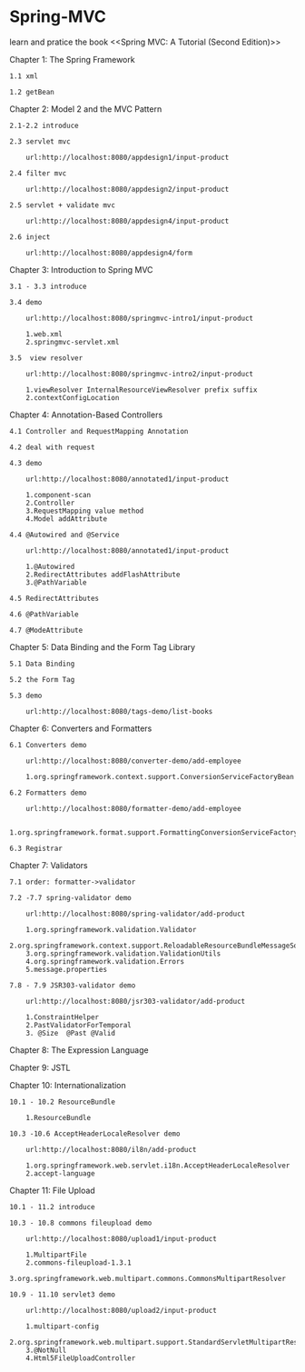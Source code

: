 # Spring-MVC
learn and pratice the book &lt;&lt;Spring MVC: A Tutorial (Second Edition)>>

Chapter 1: The Spring Framework

	1.1 xml
	
	1.2 getBean


Chapter 2: Model 2 and the MVC Pattern

	2.1-2.2 introduce

	2.3 servlet mvc

		url:http://localhost:8080/appdesign1/input-product

	2.4 filter mvc

		url:http://localhost:8080/appdesign2/input-product

	2.5 servlet + validate mvc

		url:http://localhost:8080/appdesign4/input-product

	2.6 inject

		url:http://localhost:8080/appdesign4/form


Chapter 3: Introduction to Spring MVC

	3.1 - 3.3 introduce

	3.4 demo

		url:http://localhost:8080/springmvc-intro1/input-product

		1.web.xml
		2.springmvc-servlet.xml

	3.5  view resolver

		url:http://localhost:8080/springmvc-intro2/input-product
	
		1.viewResolver InternalResourceViewResolver prefix suffix
		2.contextConfigLocation


Chapter 4: Annotation-Based Controllers

	4.1 Controller and RequestMapping Annotation

	4.2 deal with request

	4.3 demo

		url:http://localhost:8080/annotated1/input-product

		1.component-scan
		2.Controller
		3.RequestMapping value method
		4.Model addAttribute

	4.4 @Autowired and @Service

		url:http://localhost:8080/annotated1/input-product

		1.@Autowired
		2.RedirectAttributes addFlashAttribute
		3.@PathVariable

	4.5 RedirectAttributes

	4.6 @PathVariable

	4.7 @ModeAttribute


Chapter 5: Data Binding and the Form Tag Library

	5.1 Data Binding

	5.2 the Form Tag

	5.3 demo

		url:http://localhost:8080/tags-demo/list-books


Chapter 6: Converters and Formatters

	6.1 Converters demo

		url:http://localhost:8080/converter-demo/add-employee

		1.org.springframework.context.support.ConversionServiceFactoryBean

	6.2 Formatters demo

		url:http://localhost:8080/formatter-demo/add-employee

		1.org.springframework.format.support.FormattingConversionServiceFactoryBean

	6.3 Registrar


Chapter 7: Validators

	7.1 order: formatter->validator

	7.2 -7.7 spring-validator demo

		url:http://localhost:8080/spring-validator/add-product

		1.org.springframework.validation.Validator
		2.org.springframework.context.support.ReloadableResourceBundleMessageSource
		3.org.springframework.validation.ValidationUtils
		4.org.springframework.validation.Errors
		5.message.properties

	7.8 - 7.9 JSR303-validator demo

		url:http://localhost:8080/jsr303-validator/add-product

		1.ConstraintHelper
		2.PastValidatorForTemporal
		3. @Size  @Past @Valid


Chapter 8: The Expression Language


Chapter 9: JSTL


Chapter 10: Internationalization

	10.1 - 10.2 ResourceBundle

		1.ResourceBundle

	10.3 -10.6 AcceptHeaderLocaleResolver demo

		url:http://localhost:8080/il8n/add-product

		1.org.springframework.web.servlet.i18n.AcceptHeaderLocaleResolver
		2.accept-language


Chapter 11: File Upload

	10.1 - 11.2 introduce

	10.3 - 10.8 commons fileupload demo

		url:http://localhost:8080/upload1/input-product

		1.MultipartFile
		2.commons-fileupload-1.3.1
		3.org.springframework.web.multipart.commons.CommonsMultipartResolver

	10.9 - 11.10 servlet3 demo

		url:http://localhost:8080/upload2/input-product

		1.multipart-config
		2.org.springframework.web.multipart.support.StandardServletMultipartResolver
		3.@NotNull
		4.Html5FileUploadController
